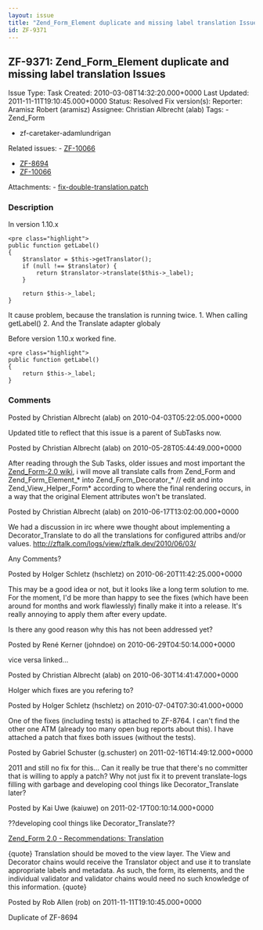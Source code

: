 ```yaml
---
layout: issue
title: "Zend_Form_Element duplicate and missing label translation Issues"
id: ZF-9371
---
```


ZF-9371: Zend\_Form\_Element duplicate and missing label translation Issues
---------------------------------------------------------------------------

 Issue Type: Task Created: 2010-03-08T14:32:20.000+0000 Last Updated: 2011-11-11T19:10:45.000+0000 Status: Resolved Fix version(s): 
 Reporter:  Aramisz Robert (aramisz)  Assignee:  Christian Albrecht (alab)  Tags: - Zend\_Form
- zf-caretaker-adamlundrigan
 
 Related issues: - [ZF-10066](/issues/browse/ZF-10066)
- [ZF-8694](/issues/browse/ZF-8694)
- [ZF-10066](/issues/browse/ZF-10066)
 
 Attachments: - [fix-double-translation.patch](/issues/secure/attachment/13186/fix-double-translation.patch)
 
### Description

In version 1.10.x

 
    <pre class="highlight">
    public function getLabel()
    {
        $translator = $this->getTranslator();
        if (null !== $translator) {
            return $translator->translate($this->_label);
        }
    
        return $this->_label;
    }


It cause problem, because the translation is running twice. 1. When calling getLabel() 2. And the Translate adapter globaly

Before version 1.10.x worked fine.

 
    <pre class="highlight">
    public function getLabel()
    {
        return $this->_label;
    }


 

 

### Comments

Posted by Christian Albrecht (alab) on 2010-04-03T05:22:05.000+0000

Updated title to reflect that this issue is a parent of SubTasks now.

 

 

Posted by Christian Albrecht (alab) on 2010-05-28T05:44:49.000+0000

After reading through the Sub Tasks, older issues and most important the [Zend\_Form-2.0 wiki](http://framework.zend.com/wiki/display/ZFDEV2/Zend_Form+2.0#Zend_Form2.0-Translation), i will move all translate calls from Zend\_Form and Zend\_Form\_Element\_\* into Zend\_Form\_Decorator\_\* // edit and into Zend\_View\_Helper\_Form\* according to where the final rendering occurs, in a way that the original Element attributes won't be translated.

 

 

Posted by Christian Albrecht (alab) on 2010-06-17T13:02:00.000+0000

We had a discussion in irc where wwe thought about implementing a Decorator\_Translate to do all the translations for configured attribs and/or values. <http://zftalk.com/logs/view/zftalk.dev/2010/06/03/>

Any Comments?

 

 

Posted by Holger Schletz (hschletz) on 2010-06-20T11:42:25.000+0000

This may be a good idea or not, but it looks like a long term solution to me. For the moment, I'd be more than happy to see the fixes (which have been around for months and work flawlessly) finally make it into a release. It's really annoying to apply them after every update.

Is there any good reason why this has not been addressed yet?

 

 

Posted by René Kerner (johndoe) on 2010-06-29T04:50:14.000+0000

vice versa linked...

 

 

Posted by Christian Albrecht (alab) on 2010-06-30T14:41:47.000+0000

Holger which fixes are you refering to?

 

 

Posted by Holger Schletz (hschletz) on 2010-07-04T07:30:41.000+0000

One of the fixes (including tests) is attached to ZF-8764. I can't find the other one ATM (already too many open bug reports about this). I have attached a patch that fixes both issues (without the tests).

 

 

Posted by Gabriel Schuster (g.schuster) on 2011-02-16T14:49:12.000+0000

2011 and still no fix for this... Can it really be true that there's no committer that is willing to apply a patch? Why not just fix it to prevent translate-logs filling with garbage and developing cool things like Decorator\_Translate later?

 

 

Posted by Kai Uwe (kaiuwe) on 2011-02-17T00:10:14.000+0000

??developing cool things like Decorator\_Translate??

[Zend\_Form 2.0 - Recommendations: Translation](http://framework.zend.com/wiki/display/ZFDEV2/Zend_Form+2.0#Zend_Form2.0-Translation)

{quote} Translation should be moved to the view layer. The View and Decorator chains would receive the Translator object and use it to translate appropriate labels and metadata. As such, the form, its elements, and the individual validator and validator chains would need no such knowledge of this information. {quote}

 

 

Posted by Rob Allen (rob) on 2011-11-11T19:10:45.000+0000

Duplicate of ZF-8694

 

 